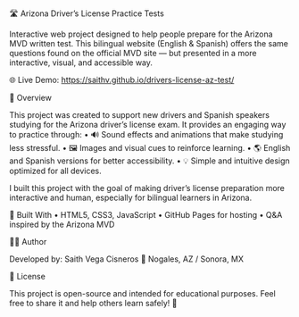 🛣️ Arizona Driver’s License Practice Tests

Interactive web project designed to help people prepare for the Arizona MVD written test.
This bilingual website (English & Spanish) offers the same questions found on the official MVD site — but presented in a more interactive, visual, and accessible way.

🌐 Live Demo: https://saithv.github.io/drivers-license-az-test/

🚗 Overview

This project was created to support new drivers and Spanish speakers studying for the Arizona driver’s license exam.
It provides an engaging way to practice through:
	•	🔊 Sound effects and animations that make studying less stressful.
	•	🖼️ Images and visual cues to reinforce learning.
	•	🌎 English and Spanish versions for better accessibility.
	•	💡 Simple and intuitive design optimized for all devices.

I built this project with the goal of making driver’s license preparation more interactive and human, especially for bilingual learners in Arizona.


🧠 Built With
	•	HTML5, CSS3, JavaScript
	•	GitHub Pages for hosting
	•	Q&A inspired by the Arizona MVD


👨‍💻 Author

Developed by: Saith Vega Cisneros
📍 Nogales, AZ / Sonora, MX


📜 License

This project is open-source and intended for educational purposes.
Feel free to share it and help others learn safely! 🚦
